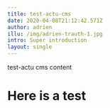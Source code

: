 ```yaml
---
title: test-actu-cms
date: 2020-04-08T21:12:42.571Z
author: adrien
illu: /img/adrien-trauth-1.jpg
intro: Super introduction
layout: single
---
```

test-actu cms content

# Here is a test
